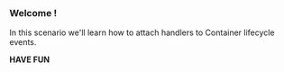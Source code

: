 
<br>

### Welcome !

In this scenario we'll learn how to attach handlers to Container lifecycle events.

**HAVE FUN**

